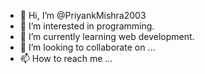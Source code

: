 - 👋 Hi, I’m @PriyankMishra2003
- 👀 I’m interested in programming.
- 🌱 I’m currently learning web development.
- 💞️ I’m looking to collaborate on ...
- 📫 How to reach me ...

<!---
PriyankMishra2003/PriyankMishra2003 is a ✨ special ✨ repository because its `README.md` (this file) appears on your GitHub profile.
You can click the Preview link to take a look at your changes.
--->
